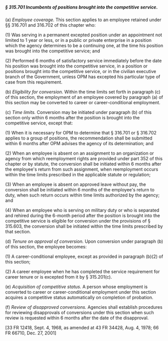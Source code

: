 ##### § 315.701 Incumbents of positions brought into the competitive service. #####

(a) *Employee coverage.* This section applies to an employee retained under §§ 316.701 and 316.702 of this chapter who:

(1) Was serving in a permanent excepted position under an appointment not limited to 1 year or less, or in a public or private enterprise in a position which the agency determines to be a continuing one, at the time his position was brought into the competitive service; and

(2) Performed 6 months of satisfactory service immediately before the date his position was brought into the competitive service, in a position or positions brought into the competitive service, or in the civilian executive branch of the Government, unless OPM has excepted his particular type of case from this requirement.

(b) *Eligibility for conversion.* Within the time limits set forth in paragraph (c) of this section, the employment of an employee covered by paragraph (a) of this section may be converted to career or career-conditional employment.

(c) *Time limits.* Conversion may be initiated under paragraph (b) of this section only within 6 months after the position is brought into the competitive service, except that:

(1) When it is necessary for OPM to determine that § 316.701 or § 316.702 applies to a group of positions, the recommendation shall be submitted within 6 months after OPM advises the agency of its determination; and

(2) When an employee is absent on an assignment to an organization or agency from which reemployment rights are provided under part 352 of this chapter or by statute, the conversion shall be initiated within 6 months after the employee's return from such assignment, when reemployment occurs within the time limits prescribed in the applicable statute or regulation;

(3) When an employee is absent on approved leave without pay, the conversion shall be initiated within 6 months of the employee's return to duty, when such return occurs within time limits authorized by the agency; and

(4) When an employee who is serving on military duty or who is separated and rehired during the 6-month period after the position is brought into the competitive service is eligible for conversion under the provisions of § 315.603, the conversion shall be initiated within the time limits prescribed by that section.

(d) *Tenure on approval of conversion.* Upon conversion under paragraph (b) of this section, the employee becomes:

(1) A career-conditional employee, except as provided in paragraph (b)(2) of this section;

(2) A career employee when he has completed the service requirement for career tenure or is excepted from it by § 315.201(c).

(e) *Acquisition of competitive status.* A person whose employment is converted to career or career-conditional employment under this section acquires a competitive status automatically on completion of probation.

(f) *Review of disapproved conversions.* Agencies shall establish procedures for reviewing disapprovals of conversions under this section when such review is requested within 6 months after the date of the disapproval.

[33 FR 12418, Sept. 4, 1968, as amended at 43 FR 34428, Aug. 4, 1978; 66 FR 66710, Dec. 27, 2001]